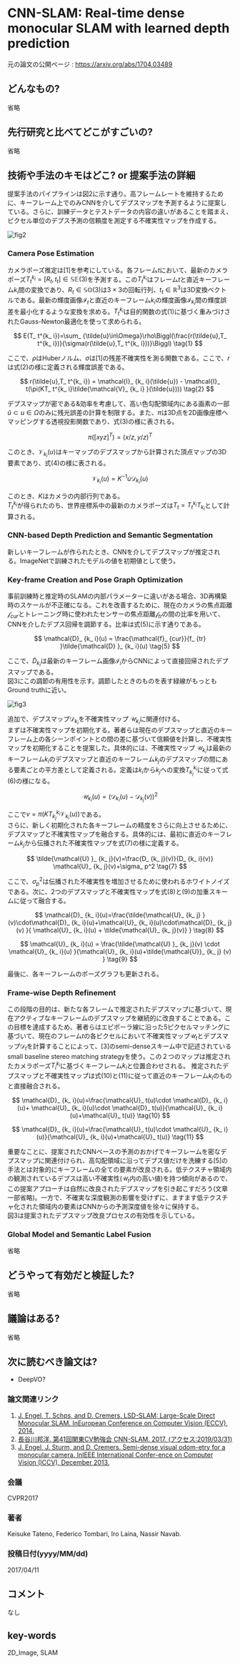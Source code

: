 # CNN-SLAM: Real-time dense monocular SLAM with learned depth prediction

元の論文の公開ページ : https://arxiv.org/abs/1704.03489

## どんなもの?
省略

## 先行研究と比べてどこがすごいの?
省略

## 技術や手法のキモはどこ? or 提案手法の詳細
提案手法のパイプラインは図2に示す通り。高フレームレートを維持するために、キーフレーム上でのみCNNを介してデプスマップを予測するように提案している。さらに、訓練データとテストデータの内容の違いがあることを踏まえ、ピクセル単位のデプス予測の信頼度を測定する不確実性マップを作成する。

![fig2](img/CRdmSwldp/fig2.png)

### **Camera Pose Estimation**
カメラポーズ推定は[1]を参考にしている。各フレーム$t$において、最新のカメラポーズ$T_ t^{k_ i}=[R_ t, t_ t]\in\mathbb{SE}(3)$を予測する。この$T_ t^{k_ i}$はフレーム$t$と直近キーフレーム$k_ i$間の変換であり、$R_ t\in\mathbb{SO}(3)$は$3\times 3$の回転行列、$t_ t\in\mathbb{R}^3$は3D変換ベクトルである。最新の輝度画像$\mathcal{I}_ t$と直近のキーフレーム$k_ i$の輝度画像$\mathcal{I}_ {k_ i}$間の輝度誤差を最小化するような変換を求める。$T_ t^{k_ i}$は目的関数の式(1)に基づく重みづけされたGauss-Newton最適化を使って求められる。

$$
E(T_ t^{k_ i})=\sum_ {\tilde{u}\in\Omega}\rho\Biggl(\frac{r(\tilde{u},T_ t^{k_ i})}{\sigma(r(\tilde{u},T_ t^{k_ i}))}\Biggl) \tag{1}
$$

ここで、$\rho$はHuberノルム、$\sigma$は[1]の残差不確実性を測る関数である。ここで、$r$は式(2)の様に定義される輝度誤差である。

$$
r(\tilde{u},T_ t^{k_ i}) = \mathcal{I}_ {k_ i}(\tilde{u}) - \mathcal{I}_ t(\pi(KT_ t^{k_ i}\tilde{\mathcal{V}_ {k_ i} }(\tilde{u}))) \tag{2}
$$

デプスマップが密である&効率を考慮して、高い色勾配領域内にある画素の一部$\tilde{u}\subset u\in\Omega$のみに残光誤差の計算を制限する。また、$\pi$は3D点を2D画像座標へマッピングする透視投影関数であり、式(3)の様に表される。

$$
\pi([xyz]^T)=(x/z,y/z)^T \tag{3}
$$

このとき、$\mathcal{V}_ {k_ i}(u)$はキーマップのデプスマップから計算された頂点マップの3D要素であり、式(4)の様に表される。

$$
\mathcal{V}_ {k_ i}(u)=K^{-1}\dot{u}\mathcal{D}_ {k_ i}(u) \tag{4}
$$

このとき、$K$はカメラの内部行列である。  
$T_ t^{k_ i}$が得られたのち、世界座標系中の最新のカメラポーズは$T_ t=T_ t^{k_ i}T_ {k_ i}$として計算される。

### **CNN-based Depth Prediction and Semantic Segmentation**
新しいキーフレームが作られたとき、CNNを介してデプスマップが推定される。ImageNetで訓練されたモデルの値を初期値として使う。

### **Key-frame Creation and Pose Graph Optimization**
事前訓練時と推定時のSLAMの内部パラメーターに違いがある場合、3D再構築時のスケールが不正確になる。これを改善するために、現在のカメラの焦点距離$\mathcal{f}_ {cur}$とトレーニング時に使われたセンサーの焦点距離$\mathcal{f}_ {tr}$の間の比率を用いて、CNNを介したデプス回帰を調節する。比率は式(5)に示す通りである。

$$
\mathcal{D}_ {k_ i}(u) = \frac{\mathcal{f}_ {cur}}{f_ {tr} }\tilde{\mathcal{D} }_ {k_ i}(u) \tag{5}
$$

ここで、$\tilde{D}_ {k_ i}$は最新のキーフレーム画像$\mathcal{I}_ i$からCNNによって直接回帰されたデプスマップである。  
図3にこの調節の有用性を示す。調節したときのものを表す緑線がもっともGround truthに近い。

![fig3](img/CRdmSwldp/fig3.png)

追加で、デプスマップ$\mathcal{D}_ {k_ i}$を不確実性マップ $\mathcal{U}_ {k_ i}$に関連付ける。  
まずは不確実性マップを初期化する。著者らは現在のデプスマップと直近のキーフレーム上の各シーンポイントとの間の差に基づいて信頼値を計算し、不確実性マップを初期化することを提案した。具体的には、不確実性マップ $\mathcal{U}_ {k_ i}$は最新のキーフレーム$k_ i$のデプスマップと直近のキーフレーム$k_ j$のデプスマップの間にある要素ごとの平方差として定義される。定義は$k_ i$から$k_ j$への変換$T_ {k_ j}^{k_ i}$に従って式(6)の様になる。

$$
\mathcal{U}_ {k_ i}(u)=(\mathcal{D}_ {k_ i}(u)-\mathcal{D}_ {k_ j}(v))^2 \tag{6}
$$

ここで$v = \pi(KT_ {k_ j}^{k_ i}\mathcal{V}_ {k_ i}(u))$である。  
さらに、新しく初期化された各キーフレームの精度をさらに向上させるために、デプスマップと不確実性マップを融合する。具体的には、最初に直近のキーフレーム$k_ j$から伝播された不確実性マップを式(7)の様に定義する。

$$
\tilde{\mathcal{U} }_ {k_ j}(v)=\frac{D_ {k_ j}(v)}{D_ {k_ i}(v)} \mathcal{U}_ {k_ j}(v)+\sigma_ p^2 \tag{7}
$$

ここで、$\sigma_ p^2$は伝播された不確実性を増加させるために使われるホワイトノイズである。次に、2つのデプスマップと不確実性マップを式(8)と(9)の加重スキームに従って融合する。

$$
\mathcal{D}_ {k_ i}(u)=\frac{\tilde{\mathcal{U}_ {k_ j} }(v)\cdot\mathcal{D}_ {k_ i}(u)+\mathcal{U}_ {k_ i}(u)\cdot\mathcal{D}_ {k_ j}(v) }{ \mathcal{U}_ {k_ i}(u) + \tilde{\mathcal{U}_ {k_ j}(v)} } \tag{8}
$$

$$
\mathcal{U}_ {k_ i}(u) = \frac{\tilde{\mathcal{U} }_ {k_ j}(v) \cdot \mathcal{U}_ {k_ i}(u) }{\mathcal{U}_ {k_ i}(u)+\tilde{\mathcal{U}}_ {k_ j} (v) } \tag{9}
$$

最後に、各キーフレームのポーズグラフも更新される。

### Frame-wise Depth Refinement
この段階の目的は、新たな各フレームで推定されたデプスマップに基づいて、現在アクティブなキーフレームのデプスマップを継続的に改良することである。この目標を達成するため、著者らはエピポーラ線に沿った5ピクセルマッチングに基づいて、現在のフレーム$t$の各ピクセルにおいて不確実性マップ$\mathcal{U}_ t$とデプスマップ$\mathcal{D}_ t$を計算することによって、[3]のsemi-denseスキーム中で記述されているsmall baseline stereo matching strategyを使う。この２つのマップは推定されたカメラポーズ$T_ i^{k_ i}$に基づくキーフレーム$k_ i$と位置合わせされる。
推定されたデプスマップと不確実性マップは式(10)と(11)に従って直近のキーフレーム$k_ i$のものと直接融合される。

$$
\mathcal{D}_ {k_ i}(u)=\frac{\mathcal{U}_ t(u)\cdot \mathcal{D}_ {k_ i}(u)+ \mathcal{U}_ {k_ i}(u)\cdot \mathcal{D}_ t(u)}{\mathcal{U}_ {k_ i}(u)+\mathcal{U}_ t(u)} \tag{10}
$$

$$
\mathcal{D}_ {k_ i}(u)=\frac{\mathcal{U}_ t(u)\cdot \mathcal{U}_ {k_ i}(u)}{\mathcal{U}_ {k_ i}(u)+\mathcal{U}_ t(u)} \tag{11}
$$

重要なことに、提案されたCNNベースの予測のおかげでキーフレームを密なデプスマップに関連付けられ、高勾配領域に沿ってデプス値だけを洗練する[5]の手法とは対象的にキーフレームの全ての要素が改良される。低テクスチャ領域内の観測されているデプスは高い不確実性($\mathcal{U}_ t$内の高い値)を持つ傾向があるので、この提案アプローチは自然に改良されたデプスマップを引き起こすだろう(文章一部省略)。一方で、不確実な深度観測の影響を受けずに、ますます低テクスチャ化された領域内の要素はCNNからの予測深度値を徐々に保持する。  
図3は提案されたデプスマップ改良プロセスの有効性を示している。

### Global Model and Semantic Label Fusion
省略

## どうやって有効だと検証した?
省略

## 議論はある?
省略

## 次に読むべき論文は?
- DeepVO?

### 論文関連リンク
1. [J. Engel, T. Schps, and D. Cremers. LSD-SLAM: Large-Scale Direct Monocular SLAM. InEuropean Conference on Computer Vision (ECCV), 2014.](https://vision.in.tum.de/research/vslam/lsdslam)
2. [長谷川邦洋. 第41回関東CV勉強会 CNN-SLAM. 2017. (アクセス:2019/03/31)](https://www.slideshare.net/KunihiroHasegawa/41cv-cnnslam)
3. [J. Engel, J. Sturm, and D. Cremers. Semi-dense visual odom-etry for a monocular camera. InIEEE International Confer-ence on Computer Vision (ICCV), December 2013.](https://jsturm.de/publications/data/engel2013iccv.pdf)

### 会議
CVPR2017

### 著者
Keisuke Tateno, Federico Tombari, Iro Laina, Nassir Navab.

### 投稿日付(yyyy/MM/dd)
2017/04/11

## コメント
なし

## key-words
2D_Image, SLAM